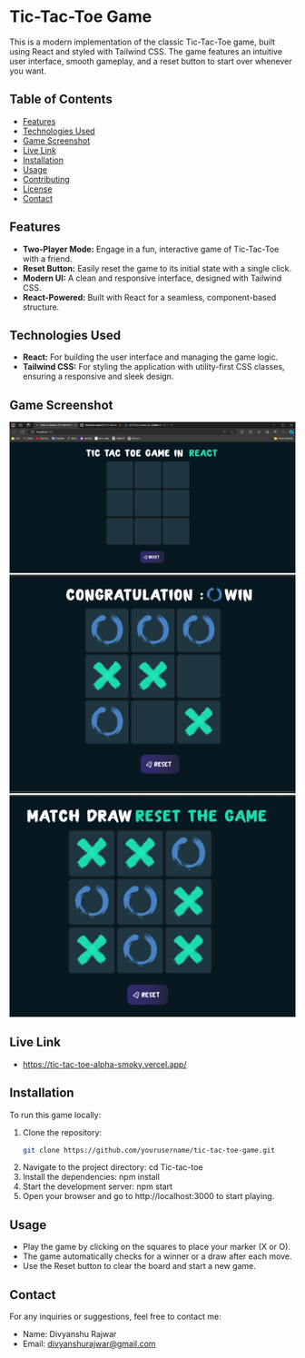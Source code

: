 # Tic-Tac-Toe Game

This is a modern implementation of the classic Tic-Tac-Toe game, built using React and styled with Tailwind CSS. The game features an intuitive user interface, smooth gameplay, and a reset button to start over whenever you want.

## Table of Contents

- [Features](#features)
- [Technologies Used](#technologies-used)
- [Game Screenshot](#Game-Screenshot)
- [Live Link](#Live-Link)
- [Installation](#installation)
- [Usage](#usage)
- [Contributing](#contributing)
- [License](#license)
- [Contact](#contact)

## Features

- **Two-Player Mode:** Engage in a fun, interactive game of Tic-Tac-Toe with a friend.
- **Reset Button:** Easily reset the game to its initial state with a single click.
- **Modern UI:** A clean and responsive interface, designed with Tailwind CSS.
- **React-Powered:** Built with React for a seamless, component-based structure.

## Technologies Used

- **React:** For building the user interface and managing the game logic.
- **Tailwind CSS:** For styling the application with utility-first CSS classes, ensuring a responsive and sleek design.
 ## Game Screenshot
 ![Game Screenshot](src/components/Assets/GameScreenshot%20(1).png)
 ![Game Screenshot](src/components/Assets/GameScreenshot%20(2).png)
 ![Game Screenshot](src/components/Assets/GameScreenshot%20(3).png)
## Live Link
- https://tic-tac-toe-alpha-smoky.vercel.app/
## Installation

To run this game locally:

1. Clone the repository:
   ```bash
   git clone https://github.com/yourusername/tic-tac-toe-game.git
2. Navigate to the project directory:
    cd Tic-tac-toe
3. Install the dependencies:
    npm install
4. Start the development server:
    npm start
5. Open your browser and go to http://localhost:3000 to start playing.

## Usage
- Play the game by clicking on the squares to place your marker (X or O).
- The game automatically checks for a winner or a draw after each move.
- Use the Reset button to clear the board and start a new game.
## Contact
For any inquiries or suggestions, feel free to contact me:
- Name: Divyanshu Rajwar
- Email: divyanshurajwar@gmail.com